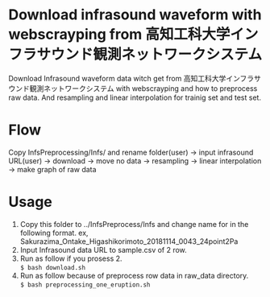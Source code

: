 Download infrasound waveform with webscrayping from 高知工科大学インフラサウンド観測ネットワークシステム
====

Download Infrasound waveform data witch get from 高知工科大学インフラサウンド観測ネットワークシステム with webscrayping and how to preprocess raw data.
And resampling and linear interpolation for trainig set and test set.

Flow
====
Copy InfsPreprocessing/Infs/ and rename folder(user) -> input infrasound URL(user) -> download
-> move no data -> resampling -> linear interpolation -> make graph of raw data

Usage
====
1. Copy this folder to ../InfsPreprocess/Infs and change name for in the following format.
ex, Sakurazima_Ontake_Higashikorimoto_20181114_0043_24point2Pa
2. Input Infrasound data URL to sample.csv of 2 row.
3. Run as follow if you prosess 2.  
`$ bash download.sh`
4. Run as follow because of preprocess row data in raw_data directory.  
`$ bash preprocessing_one_eruption.sh`
